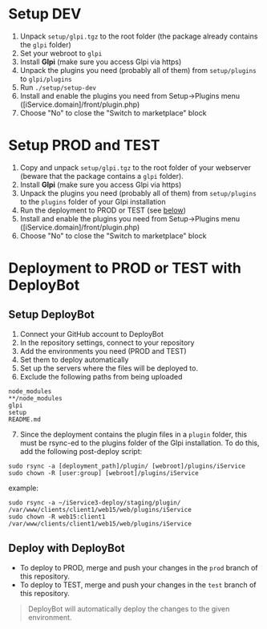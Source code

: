 # Setup DEV

1. Unpack `setup/glpi.tgz` to the root folder (the package already contains the `glpi` folder)
2. Set your webroot to `glpi`
3. Install **Glpi** (make sure you access Glpi via https)
4. Unpack the plugins you need (probably all of them) from `setup/plugins` to `glpi/plugins`
5. Run `./setup/setup-dev`
6. Install and enable the plugins you need from Setup->Plugins menu ([iService.domain]/front/plugin.php)
7. Choose "No" to close the "Switch to marketplace" block

# Setup PROD and TEST

1. Copy and unpack `setup/glpi.tgz` to the root folder of your webserver (beware that the package contains a `glpi` folder).
2. Install **Glpi** (make sure you access Glpi via https)
3. Unpack the plugins you need (probably all of them) from `setup/plugins` to the `plugins` folder of your Glpi installation
4. Run the deployment to PROD or TEST (see [below](#deployment-to-prod-or-test-with-deploybot))
5. Install and enable the plugins you need from Setup->Plugins menu ([iService.domain]/front/plugin.php)
6. Choose "No" to close the "Switch to marketplace" block

# Deployment to PROD or TEST with DeployBot

## Setup DeployBot

1. Connect your GitHub account to DeployBot
2. In the repository settings, connect to your repository
3. Add the environments you need (PROD and TEST)
4. Set them to deploy automatically
5. Set up the servers where the files will be deployed to.
6. Exclude the following paths from being uploaded
```
node_modules
**/node_modules
glpi
setup
README.md
```
7. Since the deployment contains the plugin files in a `plugin` folder, this must be rsync-ed to the plugins folder of the Glpi installation. To do this, add the following post-deploy script:
```
sudo rsync -a [deployment_path]/plugin/ [webroot]/plugins/iService
sudo chown -R [user:group] [webroot]/plugins/iService
```
example:
```
sudo rsync -a ~/iService3-deploy/staging/plugin/ /var/www/clients/client1/web15/web/plugins/iService
sudo chown -R web15:client1 /var/www/clients/client1/web15/web/plugins/iService
```

## Deploy with DeployBot

- To deploy to PROD, merge and push your changes in the `prod` branch of this repository.
- To deploy to TEST, merge and push your changes in the `test` branch of this repository.

> DeployBot will automatically deploy the changes to the given environment.
